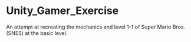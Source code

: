 # Unity_Gamer_Exercise
An attempt at recreating the mechanics and level 1-1 of Super Mario Bros.(SNES) at the basic level.
